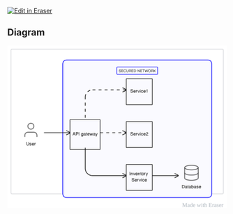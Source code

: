 [![Edit in Eraser](https://firebasestorage.googleapis.com/v0/b/second-petal-295822.appspot.com/o/images%2Fgithub%2FOpen%20in%20Eraser.svg?alt=media&token=968381c8-a7e7-472a-8ed6-4a6626da5501)](https://app.eraser.io/workspace/vn3L0fTUIPmOjl5Y0ezw)


## Diagram


![Inventory Service DB](/.eraser/vn3L0fTUIPmOjl5Y0ezw___YpRuBtXFbFfXCp07UZB3Ue4dbWS2___---figure---vHmgKZ79uQj-G0Ox3QM7j---figure---F1SlrHJng83SG1W7Qmuvzw.svg "Inventory Service DB")




<!--- Eraser file: https://app.eraser.io/workspace/vn3L0fTUIPmOjl5Y0ezw --->